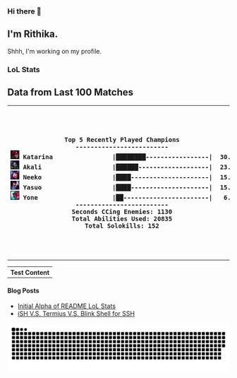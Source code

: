 ### Hi there 👋

## I'm Rithika.

Shhh, I'm working on my profile.

### LoL Stats
<!---LOL-STATS-START-HERE--->
<h2> Data from Last 100 Matches </h2><table><tr></tr><tr><th><pre>Top 5 Recently Played Champions
-------------------------
<img src='readme-lol-items/Katarina.png' alt='drawing' width='20'/> Katarina                |████████-----------------|  30.00%
<img src='readme-lol-items/Akali.png' alt='drawing' width='20'/> Akali                   |██████-------------------|  23.00%
<img src='readme-lol-items/Neeko.png' alt='drawing' width='20'/> Neeko                   |████---------------------|  15.00%
<img src='readme-lol-items/Yasuo.png' alt='drawing' width='20'/> Yasuo                   |████---------------------|  15.00%
<img src='readme-lol-items/Yone.png' alt='drawing' width='20'/> Yone                    |██-----------------------|   6.00%
-------------------------
Seconds CCing Enemies: 1130
Total Abilities Used: 20835
Total Solokills: 152
<th><pre>Top 3 Champion Masteries
------------------------
<img src='readme-lol-items/Neeko_0.png' alt='drawing' width='50'/> Neeko: 136216 
<img src='readme-lol-items/Yone_19.png' alt='drawing' width='50'/> Yone: 108926 
<img src='readme-lol-items/Akali_9.png' alt='drawing' width='50'/> Akali: 89275 
</pre></th></tr></table>
<!---LOL-STATS-END-HERE--->


  
 <table><tr><th>Test Content</th></tr></table> 
  
  
  
#### Blog Posts
<!-- BLOG-POST-LIST:START -->
- [Initial Alpha of README LoL Stats](https://rithikasilva.github.io/rs-blog/2022/12/24/READMELOLSTATS/)
- [iSH V.S. Termius V.S. Blink Shell for SSH](https://rithikasilva.github.io/rs-blog/2022/06/17/BlinkiSHTermius/)
<!-- BLOG-POST-LIST:END -->

![Snake](https://github.com/rithikasilva/rithikasilva/blob/output/github-contribution-grid-snake-dark.svg)

<!--
## My Stats
<p>
  <img height="150em" src="https://github-readme-stats.vercel.app/api?username=rithikasilva&show_icons=truetrue&theme=dracula&hide_border=true&hide=stars,prs&bg_color=00000000&count_private=true" />
 -->
  
<!--
  <img height="150em" src="https://github-readme-stats-eight-theta.vercel.app/api/top-langs/?username=rithikasilva&true&theme=dracula&hide_border=true&bg_color=00000000&layout=compact&hide=TeX" />
</p>
-->


<!--
**rithikasilva/rithikasilva** is a ✨ _special_ ✨ repository because its `README.md` (this file) appears on your GitHub profile.

Here are some ideas to get you started:

- 🔭 I’m currently working on ...
- 🌱 I’m currently learning ...
- 👯 I’m looking to collaborate on ...
- 🤔 I’m looking for help with ...
- 💬 Ask me about ...
- 📫 How to reach me: ...
- 😄 Pronouns: ...
- ⚡ Fun fact: ...
-->
